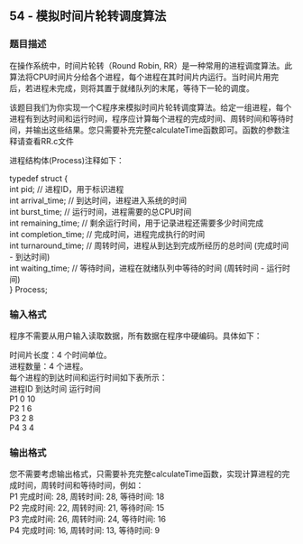 ## 54 - 模拟时间片轮转调度算法

### 题目描述

在操作系统中，时间片轮转（Round Robin, RR）是一种常用的进程调度算法。此算法将CPU时间片分给各个进程，每个进程在其时间片内运行。当时间片用完后，若进程未完成，则将其置于就绪队列的末尾，等待下一轮的调度。

该题目我们为你实现一个C程序来模拟时间片轮转调度算法。给定一组进程，每个进程有到达时间和运行时间，程序应计算每个进程的完成时间、周转时间和等待时间，并输出这些结果。您只需要补充完整calculateTime函数即可。函数的参数注释请查看RR.c文件

进程结构体(Process)注释如下：

typedef struct {  
    int pid;               // 进程ID，用于标识进程  
    int arrival_time;      // 到达时间，进程进入系统的时间  
    int burst_time;        // 运行时间，进程需要的总CPU时间  
    int remaining_time;    // 剩余运行时间，用于记录进程还需要多少时间完成  
    int completion_time;   // 完成时间，进程完成执行的时间  
    int turnaround_time;   // 周转时间，进程从到达到完成所经历的总时间 (完成时间 - 到达时间)  
    int waiting_time;      // 等待时间，进程在就绪队列中等待的时间 (周转时间 - 运行时间)  
} Process;

### 输入格式
程序不需要从用户输入读取数据，所有数据在程序中硬编码。具体如下：

时间片长度：4 个时间单位。    
进程数量：4 个进程。    
每个进程的到达时间和运行时间如下表所示：  
进程ID	到达时间	运行时间  
P1	0	10  
P2	1	6  
P3	2	8  
P4	3	4  

### 输出格式
您不需要考虑输出格式，只需要补充完整calculateTime函数，实现计算进程的完成时间，周转时间和等待时间，例如：  
P1 完成时间: 28, 周转时间: 28, 等待时间: 18  
P2 完成时间: 22, 周转时间: 21, 等待时间: 15  
P3 完成时间: 26, 周转时间: 24, 等待时间: 16  
P4 完成时间: 16, 周转时间: 13, 等待时间: 9  

